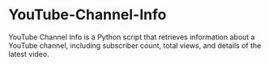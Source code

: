 # YouTube-Channel-Info
YouTube Channel Info is a Python script that retrieves information about a YouTube channel, including subscriber count, total views, and details of the latest video.
